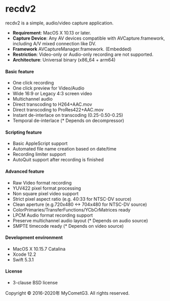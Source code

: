 # recdv2

recdv2 is a simple, audio/video capture application.

- __Requirement__: MacOS X 10.13 or later.
- __Capture Device__: Any AV devices compatible with AVCapture.framework,
including A/V mixed connection like DV.
- __Framework__ AVCaptureManager.framework. (Embedded)
- __Restriction__: Video-only or Audio-only recording are not supported.
- __Architecture__: Universal binary (x86_64 + arm64)

#### Basic feature
- One click recording
- One click preview for Video/Audio
- Wide 16:9 or Legacy 4:3 screen video
- Multichannel audio
- Direct transcoding to H264+AAC.mov
- Direct transcoding to ProRes422+AAC.mov
- Instant de-interlace on transcoding (0.25-0.50-0.25)
- Temporal de-interlace (* Depends on decompressor)

#### Scripting feature
- Basic AppleScript support
- Automated file name creation based on date/time
- Recording limiter support
- AutoQuit support after recording is finished

#### Advanced feature
- Raw Video format recording
- YUV422 pixel format processing
- Non square pixel video support
- Strict pixel aspect ratio (e.g. 40:33 for NTSC-DV source)
- Clean aperture (e.g.720x480 <-> 704x480 for NTSC-DV source)
- ColorPrimaries/TransferFunctions/YCbCrMatrices ready
- LPCM Audio format recording support
- Preserve multichannel audio layout (* Depends on audio source)
- SMPTE timecode ready (* Depends on video source)

#### Development environment
- MacOS X 10.15.7 Catalina
- Xcode 12.2
- Swift 5.3.1

#### License
- 3-clause BSD license

Copyright © 2016-2020年 MyCometG3. All rights reserved.
